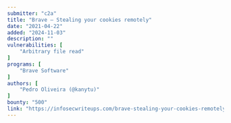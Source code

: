 ```yaml
---
submitter: "c2a"
title: "Brave — Stealing your cookies remotely"
date: "2021-04-22"
added: "2024-11-03"
description: ""
vulnerabilities: [
    "Arbitrary file read"
]
programs: [
    "Brave Software"
]
authors: [
    "Pedro Oliveira (@kanytu)"
]
bounty: "500"
link: "https://infosecwriteups.com/brave-stealing-your-cookies-remotely-1e09d1184675"
---
```




